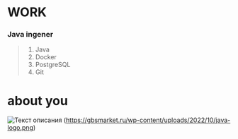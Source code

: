 # WORK
### Java ingener
>1. Java  
>2. Docker
>3. PostgreSQL
>4. Git 

# about you 



>
 ![Текст описания](https://memepedia.ru/wp-content/uploads/2020/10/polskaja-korova-mem.png)
(https://gbsmarket.ru/wp-content/uploads/2022/10/java-logo.png)
